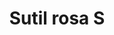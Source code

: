 ---
title: Sutil rosa S
date: 
draft: false

# descripcion
description : Aros pasantes colgantes en plata 925 y cristal.

materials: Plata 925

color: 

dimensions: Largo 2,00 cm

code: 01-01-1090

type: "Aros"

categories: []

price: $3.620,00

price_eftvo: $3.080,00

# Images
# first image will be shown in the product page
images:
  # - image: "images/path_to_image"
  # La ubicacion de las imagenes es imagenes/Aros/Aros.Colgantes/01-01-1090-sutil-rosa-s
  - image: "./images/aros/colgantes/01-01-1090-sutil-rosa-s_a.jpg"
  - image: "./images/aros/colgantes/01-01-1090-sutil-rosa-s_b.jpg"
---